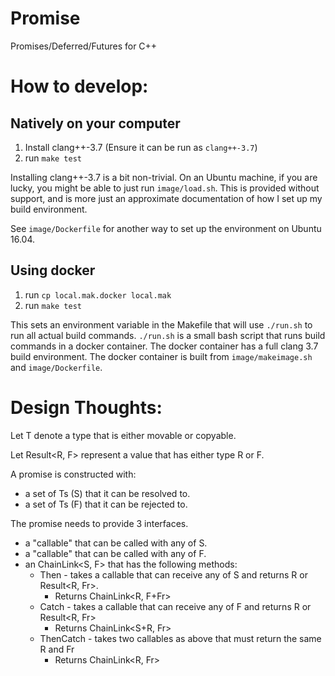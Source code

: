# Promise

Promises/Deferred/Futures for C++

# How to develop:

## Natively on your computer

1. Install clang++-3.7 (Ensure it can be run as `clang++-3.7`)
2. run `make test`

Installing clang++-3.7 is a bit non-trivial. On an Ubuntu machine, if you are
lucky, you might be able to just run `image/load.sh`. This is provided without
support, and is more just an approximate documentation of how I set up my build
environment.

See `image/Dockerfile` for another way to set up the environment on Ubuntu
16.04.

## Using docker

1. run `cp local.mak.docker local.mak`
2. run `make test`

This sets an environment variable in the Makefile that will use `./run.sh` to
run all actual build commands. `./run.sh` is a small bash script that runs build
commands in a docker container. The docker container has a full clang 3.7 build
environment. The docker container is built from `image/makeimage.sh` and
`image/Dockerfile`.

# Design Thoughts:

Let T denote a type that is either movable or copyable.

Let Result<R, F> represent a value that has either type R or F.

A promise is constructed with:
  - a set of Ts (S) that it can be resolved to.
  - a set of Ts (F) that it can be rejected to.

The promise needs to provide 3 interfaces.
  - a "callable" that can be called with any of S.
  - a "callable" that can be called with any of F.
  - an ChainLink<S, F> that has the following methods:
    - Then - takes a callable that can receive any of S and returns R or Result<R, Fr>.
      - Returns ChainLink<R, F+Fr>
    - Catch - takes a callable that can receive any of F and returns R or Result<R, Fr>
      - Returns ChainLink<S+R, Fr>
    - ThenCatch - takes two callables as above that must return the same R and Fr
      - Returns ChainLink<R, Fr>
